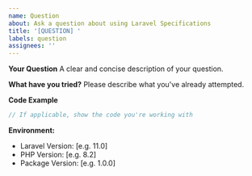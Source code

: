 ```yaml
---
name: Question
about: Ask a question about using Laravel Specifications
title: '[QUESTION] '
labels: question
assignees: ''
---
```


**Your Question**
A clear and concise description of your question.

**What have you tried?**
Please describe what you've already attempted.

**Code Example**
```php
// If applicable, show the code you're working with
```

**Environment:**
 - Laravel Version: [e.g. 11.0]
 - PHP Version: [e.g. 8.2]
 - Package Version: [e.g. 1.0.0]